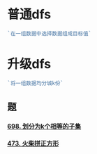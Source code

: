 # 普通dfs

```typescript
`在一组数据中选择数据组成目标值`
```

# 升级dfs

```typescript
`将一组数据均分城k份`
```

## 题

#### [698. 划分为k个相等的子集](https://leetcode-cn.com/problems/partition-to-k-equal-sum-subsets/)

#### [473. 火柴拼正方形](https://leetcode-cn.com/problems/matchsticks-to-square/)